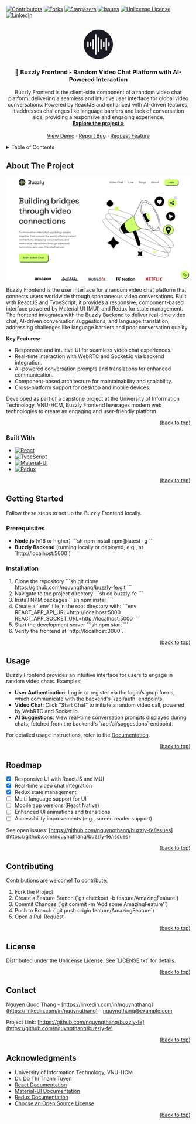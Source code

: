 <a id="readme-top"></a>

[![Contributors][contributors-shield]][contributors-url]
[![Forks][forks-shield]][forks-url]
[![Stargazers][stars-shield]][stars-url]
[![Issues][issues-shield]][issues-url]
[![Unlicense License][license-shield]][license-url]
[![LinkedIn][linkedin-shield]][linkedin-url]

<!-- PROJECT LOGO -->
<br />
<div align="center">
  <a href="https://github.com/nquynqthanq/buzzly-fe">
    <img src="./src/assets/icons/logo.svg" alt="Logo" width="80" height="80">
  </a>

  <h3 align="center">📌 Buzzly Frontend - Random Video Chat Platform with AI-Powered Interaction</h3>

  <p align="center">
    Buzzly Frontend is the client-side component of a random video chat platform, delivering a seamless and intuitive user interface for global video conversations. Powered by ReactJS and enhanced with AI-driven features, it addresses challenges like language barriers and lack of conversation aids, providing a responsive and engaging experience.
    <br />
    <a href="https://github.com/nquynqthanq/buzzly-fe"><strong>Explore the project »</strong></a>
    <br />
    <br />
    <a href="https://buzzly-fe.vercel.app/">View Demo</a>
    ·
    <a href="https://github.com/nquynqthanq/buzzly-fe/issues/new?labels=bug&template=bug-report---.md">Report Bug</a>
    ·
    <a href="https://github.com/nquynqthanq/buzzly-fe/issues/new?labels=enhancement&template=feature-request---.md">Request Feature</a>
  </p>
</div>

<!-- TABLE OF CONTENTS -->
<details>
  <summary>Table of Contents</summary>
  <ol>
    <li>
      <a href="#about-the-project">About The Project</a>
      <ul>
        <li><a href="#built-with">Built With</a></li>
      </ul>
    </li>
    <li>
      <a href="#getting-started">Getting Started</a>
      <ul>
        <li><a href="#prerequisites">Prerequisites</a></li>
        <li><a href="#installation">Installation</a></li>
      </ul>
    </li>
    <li><a href="#usage">Usage</a></li>
    <li><a href="#roadmap">Roadmap</a></li>
    <li><a href="#contributing">Contributing</a></li>
    <li><a href="#license">License</a></li>
    <li><a href="#contact">Contact</a></li>
    <li><a href="#acknowledgments">Acknowledgments</a></li>
  </ol>
</details>

<!-- ABOUT THE PROJECT -->
## About The Project

[![Buzzly Screenshot][product-screenshot]](https://buzzly-fe.vercel.app/)

Buzzly Frontend is the user interface for a random video chat platform that connects users worldwide through spontaneous video conversations. Built with ReactJS and TypeScript, it provides a responsive, component-based interface powered by Material UI (MUI) and Redux for state management. The frontend integrates with the Buzzly Backend to deliver real-time video chat, AI-driven conversation suggestions, and language translation, addressing challenges like language barriers and poor conversation quality.

**Key Features:**
- Responsive and intuitive UI for seamless video chat experiences.
- Real-time interaction with WebRTC and Socket.io via backend integration.
- AI-powered conversation prompts and translations for enhanced communication.
- Component-based architecture for maintainability and scalability.
- Cross-platform support for desktop and mobile devices.

Developed as part of a capstone project at the University of Information Technology, VNU-HCM, Buzzly Frontend leverages modern web technologies to create an engaging and user-friendly platform.

<p align="right">(<a href="#readme-top">back to top</a>)</p>

### Built With

- [![React][React.js]][React-url]
- [![TypeScript][TypeScript]][TypeScript-url]
- [![Material-UI][Material-UI]][Material-UI-url]
- [![Redux][Redux]][Redux-url]

<p align="right">(<a href="#readme-top">back to top</a>)</p>

<!-- GETTING STARTED -->
## Getting Started

Follow these steps to set up the Buzzly Frontend locally.

### Prerequisites

- **Node.js** (v16 or higher)
  \`\`\`sh
  npm install npm@latest -g
  \`\`\`
- **Buzzly Backend** (running locally or deployed, e.g., at \`http://localhost:5000\`)

### Installation

1. Clone the repository
   \`\`\`sh
   git clone https://github.com/nquynqthanq/buzzly-fe.git
   \`\`\`
2. Navigate to the project directory
   \`\`\`sh
   cd buzzly-fe
   \`\`\`
3. Install NPM packages
   \`\`\`sh
   npm install
   \`\`\`
4. Create a \`.env\` file in the root directory with:
   \`\`\`env
   REACT_APP_API_URL=http://localhost:5000
   REACT_APP_SOCKET_URL=http://localhost:5000
   \`\`\`
5. Start the development server
   \`\`\`sh
   npm start
   \`\`\`
6. Verify the frontend at \`http://localhost:3000\`.

<p align="right">(<a href="#readme-top">back to top</a>)</p>

<!-- USAGE EXAMPLES -->
## Usage

Buzzly Frontend provides an intuitive interface for users to engage in random video chats. Examples:

- **User Authentication**: Log in or register via the login/signup forms, which communicate with the backend's \`/api/auth\` endpoints.
- **Video Chat**: Click "Start Chat" to initiate a random video call, powered by WebRTC and Socket.io.
- **AI Suggestions**: View real-time conversation prompts displayed during chats, fetched from the backend's \`/api/ai/suggestions\` endpoint.

For detailed usage instructions, refer to the [Documentation](https://github.com/nquynqthanq/buzzly-fe/wiki).

<p align="right">(<a href="#readme-top">back to top</a>)</p>

<!-- ROADMAP -->
## Roadmap

- [x] Responsive UI with ReactJS and MUI
- [x] Real-time video chat integration
- [x] Redux state management
- [ ] Multi-language support for UI
- [ ] Mobile app versions (React Native)
- [ ] Enhanced UI animations and transitions
- [ ] Accessibility improvements (e.g., screen reader support)

See open issues: [https://github.com/nquynqthanq/buzzly-fe/issues](https://github.com/nquynqthanq/buzzly-fe/issues)

<p align="right">(<a href="#readme-top">back to top</a>)</p>

<!-- CONTRIBUTING -->
## Contributing

Contributions are welcome! To contribute:

1. Fork the Project
2. Create a Feature Branch (\`git checkout -b feature/AmazingFeature\`)
3. Commit Changes (\`git commit -m 'Add some AmazingFeature'\`)
4. Push to Branch (\`git push origin feature/AmazingFeature\`)
5. Open a Pull Request

<p align="right">(<a href="#readme-top">back to top</a>)</p>

<!-- LICENSE -->
## License

Distributed under the Unlicense License. See \`LICENSE.txt\` for details.

<p align="right">(<a href="#readme-top">back to top</a>)</p>

<!-- CONTACT -->
## Contact

Nguyen Quoc Thang - [https://linkedin.com/in/nquynqthanq](https://linkedin.com/in/nquynqthanq) - nquynqthanq@example.com

Project Link: [https://github.com/nquynqthanq/buzzly-fe](https://github.com/nquynqthanq/buzzly-fe)

<p align="right">(<a href="#readme-top">back to top</a>)</p>

<!-- ACKNOWLEDGMENTS -->
## Acknowledgments

- University of Information Technology, VNU-HCM
- Dr. Do Thi Thanh Tuyen
- [React Documentation](https://reactjs.org/)
- [Material-UI Documentation](https://mui.com/)
- [Redux Documentation](https://redux.js.org/)
- [Choose an Open Source License](https://choosealicense.com)

<p align="right">(<a href="#readme-top">back to top</a>)</p>

<!-- MARKDOWN LINKS & IMAGES -->
[contributors-shield]: https://img.shields.io/github/contributors/nquynqthanq/buzzly-fe.svg?style=for-the-badge
[contributors-url]: https://github.com/nquynqthanq/buzzly-fe/graphs/contributors
[forks-shield]: https://img.shields.io/github/forks/nquynqthanq/buzzly-fe.svg?style=for-the-badge
[forks-url]: https://github.com/nquynqthanq/buzzly-fe/network/members
[stars-shield]: https://img.shields.io/github/stars/nquynqthanq/buzzly-fe.svg?style=for-the-badge
[stars-url]: https://github.com/nquynqthanq/buzzly-fe/stargazers
[issues-shield]: https://img.shields.io/github/issues/nquynqthanq/buzzly-fe.svg?style=for-the-badge
[issues-url]: https://github.com/nquynqthanq/buzzly-fe/issues
[license-shield]: https://img.shields.io/github/license/nquynqthanq/buzzly-fe.svg?style=for-the-badge
[license-url]: https://github.com/nquynqthanq/buzzly-fe/blob/master/LICENSE.txt
[linkedin-shield]: https://img.shields.io/badge/-LinkedIn-black.svg?style=for-the-badge&logo=linkedin&colorB=555
[linkedin-url]: https://linkedin.com/in/nquynqthanq
[product-screenshot]: ./src/assets/images/screenshot.png
[React.js]: https://img.shields.io/badge/React-20232A?style=for-the-badge&logo=react&logoColor=61DAFB
[React-url]: https://reactjs.org/
[TypeScript]: https://img.shields.io/badge/TypeScript-007ACC?style=for-the-badge&logo=typescript&logoColor=white
[TypeScript-url]: https://www.typescriptlang.org/
[Material-UI]: https://img.shields.io/badge/Material--UI-0081CB?style=for-the-badge&logo=mui&logoColor=white
[Material-UI-url]: https://mui.com/
[Redux]: https://img.shields.io/badge/Redux-764ABC?style=for-the-badge&logo=redux&logoColor=white
[Redux-url]: https://redux.js.org/